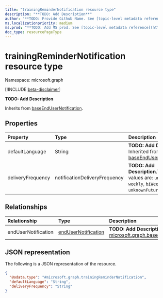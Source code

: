 ```yaml
---
title: "trainingReminderNotification resource type"
description: "**TODO: Add Description**"
author: "**TODO: Provide Github Name. See [topic-level metadata reference](https://aka.ms/msgo?pagePath=Document-APIs/Guidelines/Metadata)**"
ms.localizationpriority: medium
ms.prod: "**TODO: Add MS prod. See [topic-level metadata reference](https://aka.ms/msgo?pagePath=Document-APIs/Guidelines/Metadata)**"
doc_type: resourcePageType
---
```


# trainingReminderNotification resource type

Namespace: microsoft.graph

[!INCLUDE [beta-disclaimer](../../includes/beta-disclaimer.md)]

**TODO: Add Description**


Inherits from [baseEndUserNotification](../resources/baseendusernotification.md).

## Properties
|Property|Type|Description|
|:---|:---|:---|
|defaultLanguage|String|**TODO: Add Description** Inherited from [baseEndUserNotification](../resources/baseendusernotification.md).|
|deliveryFrequency|notificationDeliveryFrequency|**TODO: Add Description**.The possible values are: `unknown`, `weekly`, `biWeekly`, `unknownFutureValue`.|

## Relationships
|Relationship|Type|Description|
|:---|:---|:---|
|endUserNotification|[endUserNotification](../resources/endusernotification.md)|**TODO: Add Description** Inherited from [microsoft.graph.baseEndUserNotification](../resources/baseendusernotification.md)|

## JSON representation
The following is a JSON representation of the resource.
<!-- {
  "blockType": "resource",
  "@odata.type": "microsoft.graph.trainingReminderNotification"
}
-->
``` json
{
  "@odata.type": "#microsoft.graph.trainingReminderNotification",
  "defaultLanguage": "String",
  "deliveryFrequency": "String"
}
```

